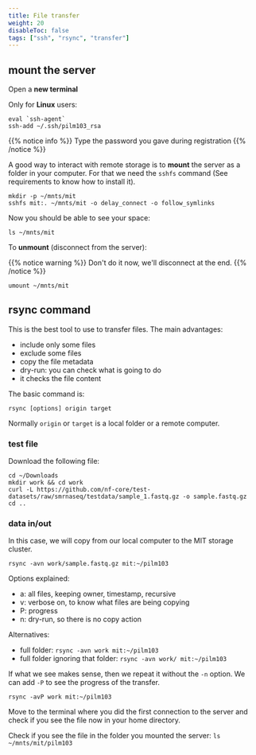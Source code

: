 ```yaml
---
title: File transfer
weight: 20
disableToc: false
tags: ["ssh", "rsync", "transfer"] 
---
```


## mount the server

Open a **new terminal**

Only for **Linux** users:
```
eval `ssh-agent`
ssh-add ~/.ssh/pilm103_rsa
```

{{% notice info %}}
Type the password you gave during registration
{{% /notice %}}

A good way to interact with remote storage is to **mount** the server as a folder in your computer. For that we need the `sshfs` command (See requirements to know how to install it).

```
mkdir -p ~/mnts/mit
sshfs mit:. ~/mnts/mit -o delay_connect -o follow_symlinks
```

Now you should be able to see your space:

`ls ~/mnts/mit`

To **unmount** (disconnect from the server):

{{% notice warning %}}
Don't do it now, we'll disconnect at the end.
{{% /notice %}}

```
umount ~/mnts/mit
```

## rsync command

This is the best tool to use to transfer files. The main advantages:

* include only some files
* exclude some files
* copy the file metadata
* dry-run: you can check what is going to do
* it checks the file content

The basic command is:

`rsync [options] origin target`

Normally `origin` or `target` is a local folder or a remote computer.

### test file

Download the following file:

```
cd ~/Downloads
mkdir work && cd work
curl -L https://github.com/nf-core/test-datasets/raw/smrnaseq/testdata/sample_1.fastq.gz -o sample.fastq.gz
cd ..
```

### data in/out

In this case, we will copy from our local computer to the MIT storage cluster.

`rsync -avn work/sample.fastq.gz mit:~/pilm103`

Options explained:

* a: all files, keeping owner, timestamp, recursive
* v: verbose on, to know what files are being copying
* P: progress
* n: dry-run, so there is no copy action 

Alternatives:

* full folder: `rsync -avn work mit:~/pilm103`
* full folder ignoring that folder: `rsync -avn work/ mit:~/pilm103`

If what we see makes sense, then we repeat it without the `-n` option. We can add `-P` to see the progress of the transfer.

`rsync -avP work mit:~/pilm103`

Move to the terminal where you did the first connection to the server and check if you see the file now in your home directory.

Check if you see the file in the folder you mounted the server: `ls ~/mnts/mit/pilm103`

